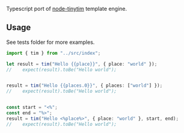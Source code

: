 
Typescript port of [node-tinytim](https://github.com/baryon/node-tinytim) template engine.

## Usage

See tests folder for more examples.

```typescript
import { tim } from "../src/index";

let result = tim("Hello {{place}}", { place: "world" });
//    expect(result).toBe("Hello world");


result = tim("Hello {{places.0}}", { places: ["world"] });
//    expect(result).toBe("Hello world");


const start = "<%";
const end = "%>";
result = tim("Hello <%place%>", { place: "world" }, start, end);
//    expect(result).toBe("Hello world");

```
